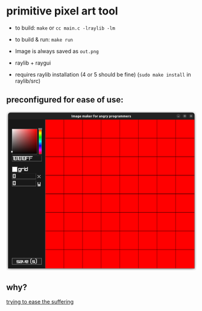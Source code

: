 # primitive pixel art tool
- to build: `make` or `cc main.c -lraylib -lm`
- to build & run: `make run`


- Image is always saved as `out.png`

- raylib + raygui
- requires raylib installation (4 or 5 should be fine) (`sudo make install` in raylib/src)


## preconfigured for ease of use:

![a screenshot showing the default configuration](screenshot.png?raw=true)

## why?

[trying to ease the suffering](https://youtu.be/K7hWqxC_7Mw?t=6303)

